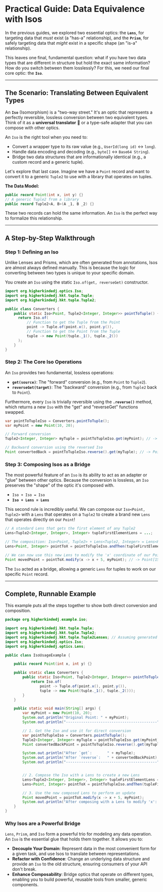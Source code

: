 # Practical Guide: Data Equivalence with Isos

In the previous guides, we explored two essential optics: the **`Lens`**, for targeting data that *must* exist (a "has-a" relationship), and the **`Prism`**, for safely targeting data that *might* exist in a specific shape (an "is-a" relationship).

This leaves one final, fundamental question: what if you have two data types that are different in structure but hold the exact same information? How do you switch between them losslessly? For this, we need our final core optic: the **`Iso`**.

---

## The Scenario: Translating Between Equivalent Types

An **`Iso`** (Isomorphism) is a "two-way street." It's an optic that represents a perfectly reversible, lossless conversion between two equivalent types. Think of it as a **universal translator** 🔄 or a type-safe adapter that you can compose with other optics.

An `Iso` is the right tool when you need to:

* Convert a wrapper type to its raw value (e.g., `UserId(long id)` <-> `long`).
* Handle data encoding and decoding (e.g., `byte[]` <-> `Base64 String`).
* Bridge two data structures that are informationally identical (e.g., a custom record and a generic tuple).

Let's explore that last case. Imagine we have a `Point` record and want to convert it to a generic `Tuple2` to use with a library that operates on tuples.

**The Data Model:**


```java
public record Point(int x, int y) {}
// A generic Tuple2 from a library
public record Tuple2<A, B>(A _1, B _2) {}
```

These two records can hold the same information. An `Iso` is the perfect way to formalize this relationship.

---

## A Step-by-Step Walkthrough

### Step 1: Defining an Iso

Unlike Lenses and Prisms, which are often generated from annotations, Isos are almost always defined manually. This is because the logic for converting between two types is unique to your specific domain.

You create an `Iso` using the static `Iso.of(get, reverseGet)` constructor.


```java
import org.higherkindedj.optics.Iso;
import org.higherkindedj.hkt.tuple.Tuple;
import org.higherkindedj.hkt.tuple.Tuple2;

public class Converters {
    public static Iso<Point, Tuple2<Integer, Integer>> pointToTuple() {
      return Iso.of(
          // Function to get the Tuple from the Point
          point -> Tuple.of(point.x(), point.y()),
          // Function to get the Point from the Tuple
          tuple -> new Point(tuple._1(), tuple._2())
      );
    }
}
```

### Step 2: The Core Iso Operations

An `Iso` provides two fundamental, lossless operations:

* **`get(source)`**: The "forward" conversion (e.g., from `Point` to `Tuple2`).
* **`reverseGet(target)`**: The "backward" conversion (e.g., from `Tuple2` back to `Point`).

Furthermore, every `Iso` is trivially reversible using the **`.reverse()`** method, which returns a new `Iso` with the "get" and "reverseGet" functions swapped.


```java
var pointToTupleIso = Converters.pointToTuple();
var myPoint = new Point(10, 20);

// Forward conversion
Tuple2<Integer, Integer> myTuple = pointToTupleIso.get(myPoint); // -> Tuple2[10, 20]

// Backward conversion using the reversed Iso
Point convertedBack = pointToTupleIso.reverse().get(myTuple); // -> Point[10, 20]
```

### Step 3: Composing Isos as a Bridge

The most powerful feature of an `Iso` is its ability to act as an adapter or "glue" between other optics. Because the conversion is lossless, an `Iso` preserves the "shape" of the optic it's composed with.

* `Iso + Iso = Iso`
* **`Iso + Lens = Lens`**

This second rule is incredibly useful. We can compose our `Iso<Point, Tuple2>` with a `Lens` that operates on a `Tuple2` to create a brand new `Lens` that operates directly on our `Point`!


``` java
// A standard Lens that gets the first element of any Tuple2
Lens<Tuple2<Integer, Integer>, Integer> tupleFirstElementLens = ...;

// The composition: Iso<Point, Tuple2> + Lens<Tuple2, Integer> = Lens<Point, Integer>
Lens<Point, Integer> pointToX = pointToTupleIso.andThen(tupleFirstElementLens);

// We can now use this new Lens to modify the 'x' coordinate of our Point
Point movedPoint = pointToX.modify(x -> x + 5, myPoint); // -> Point[15, 20]
```

The `Iso` acted as a bridge, allowing a generic `Lens` for tuples to work on our specific `Point` record.

---

## Complete, Runnable Example

This example puts all the steps together to show both direct conversion and composition.


``` java
package org.higherkindedj.example.iso;

import org.higherkindedj.hkt.tuple.Tuple;
import org.higherkindedj.hkt.tuple.Tuple2;
import org.higherkindedj.hkt.tuple.Tuple2Lenses; // Assuming generated lenses for Tuple2
import org.higherkindedj.optics.Iso;
import org.higherkindedj.optics.Lens;

public class IsoUsageExample {

    public record Point(int x, int y) {}

    public static class Converters {
        public static Iso<Point, Tuple2<Integer, Integer>> pointToTuple() {
            return Iso.of(
                point -> Tuple.of(point.x(), point.y()),
                tuple -> new Point(tuple._1(), tuple._2()));
        }
    }

    public static void main(String[] args) {
        var myPoint = new Point(10, 20);
        System.out.println("Original Point: " + myPoint);
        System.out.println("------------------------------------------");

        // 1. Get the Iso and use it for direct conversion
        var pointToTupleIso = Converters.pointToTuple();
        Tuple2<Integer, Integer> myTuple = pointToTupleIso.get(myPoint);
        Point convertedBackPoint = pointToTupleIso.reverse().get(myTuple);

        System.out.println("After `get`:       " + myTuple);
        System.out.println("After `reverse`:   " + convertedBackPoint);
        System.out.println("------------------------------------------");


        // 2. Compose the Iso with a Lens to create a new Lens
        Lens<Tuple2<Integer, Integer>, Integer> tupleFirstElementLens = Tuple2Lenses._1();
        Lens<Point, Integer> pointToX = pointToTupleIso.andThen(tupleFirstElementLens);

        // 3. Use the new composed Lens to perform an update
        Point movedPoint = pointToX.modify(x -> x + 5, myPoint);
        System.out.println("After composing with a Lens to modify 'x': " + movedPoint);
    }
}
```

### Why Isos are a Powerful Bridge

`Lens`, `Prism`, and `Iso` form a powerful trio for modeling any data operation. An `Iso` is the essential glue that holds them together. It allows you to:

* **Decouple Your Domain**: Represent data in the most convenient form for a given task, and use Isos to translate between representations.
* **Refactor with Confidence**: Change an underlying data structure and provide an `Iso` to the old structure, ensuring consumers of your API don't break.
* **Enhance Composability**: Bridge optics that operate on different types, enabling you to build powerful, reusable tools from smaller, generic components.
